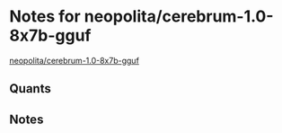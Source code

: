 # Notes for neopolita/cerebrum-1.0-8x7b-gguf
[neopolita/cerebrum-1.0-8x7b-gguf](https://huggingface.co/neopolita/cerebrum-1.0-8x7b-gguf)

## Quants
<quants go here>

## Notes
<notes here>

